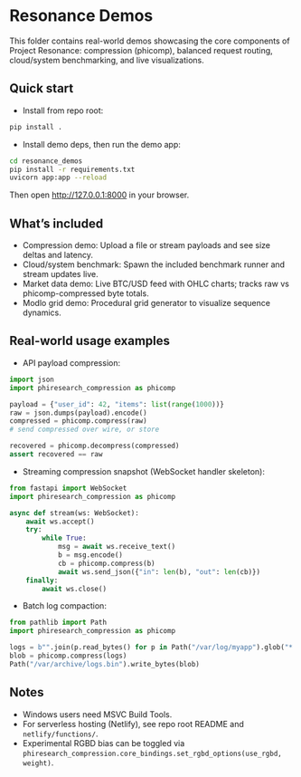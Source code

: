 # Resonance Demos

This folder contains real-world demos showcasing the core components of Project Resonance: compression (phicomp), balanced request routing, cloud/system benchmarking, and live visualizations.

## Quick start

- Install from repo root:

```bash
pip install .
```

- Install demo deps, then run the demo app:

```bash
cd resonance_demos
pip install -r requirements.txt
uvicorn app:app --reload
```

Then open <http://127.0.0.1:8000> in your browser.

## What’s included

- Compression demo: Upload a file or stream payloads and see size deltas and latency.
- Cloud/system benchmark: Spawn the included benchmark runner and stream updates live.
- Market data demo: Live BTC/USD feed with OHLC charts; tracks raw vs phicomp-compressed byte totals.
- Modlo grid demo: Procedural grid generator to visualize sequence dynamics.

## Real-world usage examples

- API payload compression:

```python
import json
import phiresearch_compression as phicomp

payload = {"user_id": 42, "items": list(range(1000))}
raw = json.dumps(payload).encode()
compressed = phicomp.compress(raw)
# send compressed over wire, or store

recovered = phicomp.decompress(compressed)
assert recovered == raw
```

- Streaming compression snapshot (WebSocket handler skeleton):

```python
from fastapi import WebSocket
import phiresearch_compression as phicomp

async def stream(ws: WebSocket):
    await ws.accept()
    try:
        while True:
            msg = await ws.receive_text()
            b = msg.encode()
            cb = phicomp.compress(b)
            await ws.send_json({"in": len(b), "out": len(cb)})
    finally:
        await ws.close()
```

- Batch log compaction:

```python
from pathlib import Path
import phiresearch_compression as phicomp

logs = b"".join(p.read_bytes() for p in Path("/var/log/myapp").glob("*.log"))
blob = phicomp.compress(logs)
Path("/var/archive/logs.bin").write_bytes(blob)
```

## Notes

- Windows users need MSVC Build Tools.
- For serverless hosting (Netlify), see repo root README and `netlify/functions/`.
- Experimental RGBD bias can be toggled via `phiresearch_compression.core_bindings.set_rgbd_options(use_rgbd, weight)`.
